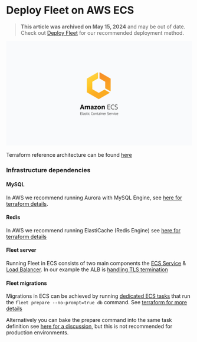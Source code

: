 # Deploy Fleet on AWS ECS

> **This article was archived on May 15, 2024** and may be out of date. Check out [Deploy Fleet](https://fleetdm.com/docs/deploy/deploy-fleet) for our recommended deployment method.

![Deploy Fleet on AWS ECS](../website/assets/images/articles/deploy-fleet-on-aws-ecs-800x450@2x.png)

Terraform reference architecture can be found [here](https://github.com/fleetdm/fleet/tree/main/infrastructure/dogfood/terraform/aws)

### Infrastructure dependencies

#### MySQL

In AWS we recommend running Aurora with MySQL Engine, see [here for terraform details](https://github.com/fleetdm/fleet/blob/main/infrastructure/dogfood/terraform/aws/rds.tf#L64).

#### Redis

In AWS we recommend running ElastiCache (Redis Engine) see [here for terraform details](https://github.com/fleetdm/fleet/blob/main/infrastructure/dogfood/terraform/aws/redis.tf#L13)

#### Fleet server

Running Fleet in ECS consists of two main components the [ECS Service](https://github.com/fleetdm/fleet/blob/main/infrastructure/dogfood/terraform/aws/ecs.tf#L84) & [Load Balancer](https://github.com/fleetdm/fleet/blob/main/infrastructure/dogfood/terraform/aws/ecs.tf#L59). In our example the ALB is [handling TLS termination](https://github.com/fleetdm/fleet/blob/main/infrastructure/dogfood/terraform/aws/ecs.tf#L46)

#### Fleet migrations

Migrations in ECS can be achieved by running [dedicated ECS tasks](https://github.com/fleetdm/fleet/tree/main/infrastructure/dogfood/terraform/aws#migrating-the-db) that run the `fleet prepare --no-prompt=true db` command. See [terraform for more details](https://github.com/fleetdm/fleet/blob/main/infrastructure/dogfood/terraform/aws/ecs.tf#L261)

Alternatively you can bake the prepare command into the same task definition see [here for a discussion](https://github.com/fleetdm/fleet/pull/1761#discussion_r697599457), but this is not recommended for production environments.


<meta name="articleTitle" value="Deploy Fleet on AWS ECS">
<meta name="authorGitHubUsername" value="mike-j-thomas">
<meta name="authorFullName" value="Mike Thomas">
<meta name="publishedOn" value="2022-02-14">
<meta name="category" value="guides">
<meta name="articleImageUrl" value="../website/assets/images/articles/deploy-fleet-on-aws-ecs-800x450@2x.png">
<meta name="description" value="Information for deploying Fleet on AWS ECS.">